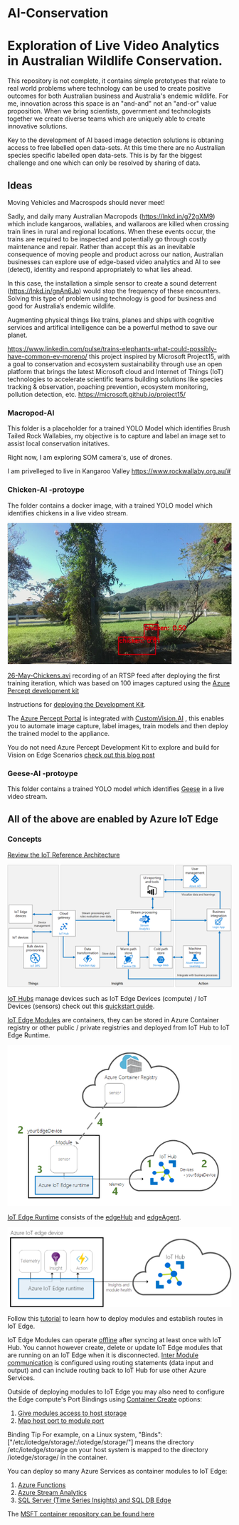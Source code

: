 # AI-Conservation

<H1> Exploration of Live Video Analytics in Australian Wildlife Conservation.</H1>

This repository is not complete, it contains simple prototypes that relate to real world problems where technology can be used to create positive outcomes for both Australian business and Australia's endemic wildlife. For me, innovation across this space is an "and-and" not an "and-or" value proposition. When we bring scientists, government and technologists together we create diverse teams which are uniquely able to create innovative solutions.

Key to the development of AI based image detection solutions is obtaning access to free labelled open data-sets. At this time there are no Australian species specific labelled open data-sets. This is by far the biggest challenge and one which can only be resolved by sharing of data.


<H2> Ideas </H2>

Moving Vehicles and Macrospods should never meet!

Sadly, and daily many Australian Macropods (https://lnkd.in/g72gXM9) which include kangaroos, wallabies, and wallaroos are killed when crossing train lines in rural and regional locations. When these events occur, the trains are required to be inspected and potentially go through costly maintenance and repair. Rather than accept this as an inevitable consequence of moving people and product across our nation, Australian businesses can explore use of edge-based video analytics and AI to see (detect), identity and respond appropriately to what lies ahead.

In this case, the installation a simple sensor to create a sound deterrent (https://lnkd.in/gnAn6Jp) would stop the frequency of these encounters. Solving this type of problem using technology is good for business and good for Australia’s endemic wildlife.

Augmenting physical things like trains, planes and ships with cognitive services and artifical intelligence can be a powerful method to save our planet.


https://www.linkedin.com/pulse/trains-elephants-what-could-possibly-have-common-ev-moreno/ this project inspired by Microsoft Project15, with a goal to conservation and ecosystem sustainability through use an open platform that brings the latest Microsoft cloud and Internet of Things (IoT) technologies to accelerate scientific teams building solutions like species tracking & observation, poaching prevention, ecosystem monitoring, pollution detection, etc. https://microsoft.github.io/project15/

<H3> Macropod-AI </H3>
This folder is a placeholder for a trained YOLO Model which identifies Brush Tailed Rock Wallabies, my objective is to capture and label an image set to assist local conservation initatives. 

Right now, I am exploring SOM camera's, use of drones. 


I am privelleged to live in Kangaroo Valley https://www.rockwallaby.org.au/# 


<H3> Chicken-AI -protoype</H3>
 
The folder contains a docker image, with a trained YOLO model which identifies chickens in a live video stream. 

![chicken](Images/chickenai.png)

[26-May-Chickens.avi](26-May-Chickens.avi) recording of an RTSP feed after deploying the first training iteration, which was based on 100 images captured using the [Azure Percept development kit](https://azure.microsoft.com/en-au/pricing/details/azure-percept/#)

Instructions for [deploying the Development Kit](https://docs.microsoft.com/en-us/azure/azure-percept/quickstart-percept-dk-set-up#). 

The [Azure Percept Portal](https://ms.portal.azure.com/#blade/AzureEdgeDevices/Main/overview) is integrated with [CustomVision.AI](https://www.customvision.ai/) , this enables you to automate image capture, label images, train models and then deploy the trained model to the appliance.

You do not need Azure Percept Development Kit to explore and build for Vision on Edge Scenarios [check out this blog post](https://techcommunity.microsoft.com/t5/internet-of-things/bringing-your-vision-ai-project-at-the-edge-to-production-is-now/ba-p/2259359)


<H3> Geese-AI -protoype</H3>
 
This folder contains a trained YOLO model which identifies [Geese](Images/scomo.jpg) in a live video stream.


<H2> All of the above are enabled by Azure IoT Edge </H2>

<H3> Concepts </H3>

[Review the IoT Reference Architecture](https://docs.microsoft.com/en-us/azure/architecture/reference-architectures/iot)

![iotrefarch](Images/iotrefarch.png)

[IoT Hubs](https://docs.microsoft.com/en-us/azure/iot-hub/about-iot-hub) manage devices such as IoT Edge Devices (compute) / IoT Devices (sensors) check out this [quickstart guide](https://docs.microsoft.com/en-us/azure/iot-edge/quickstart-linux). 

[IoT Edge Modules](https://docs.microsoft.com/en-us/azure/iot-edge/iot-edge-modules) are containers, they can be stored in Azure Container registry or other public / private registries and deployed from IoT Hub to IoT Edge Runtime.

![Pipeline](Images/install-edge-full.png)
 
[IoT Edge Runtime](https://docs.microsoft.com/en-us/azure/iot-edge/iot-edge-runtime) consists of the [edgeHub](https://docs.microsoft.com/en-us/azure/iot-edge/iot-edge-runtime#iot-edge-hub) and [edgeAgent](https://docs.microsoft.com/en-us/azure/iot-edge/iot-edge-runtime#iot-edge-agent).

![install-edge-full](Images/pipeline.png)

Follow this [tutorial](https://docs.microsoft.com/en-us/azure/iot-edge/module-composition) to learn how to deploy modules and establish routes in IoT Edge.
 
IoT Edge Modules can operate [offline](https://docs.microsoft.com/en-us/azure/iot-edge/iot-edge-modules#offline-capabilities) after syncing at least once with IoT Hub. You cannot however create, delete or update IoT Edge modules that are running on an IoT Edge when it is disconnected. [Inter Module communication](https://docs.microsoft.com/en-us/azure/iot-edge/iot-edge-runtime#module-communication) is configured using routing statements (data input and output)  and can include routing back to IoT Hub for use other Azure Services.
 
Outside of deploying modules to IoT Edge you may also need to configure the Edge compute's Port Bindings using [Container Create](https://docs.microsoft.com/en-us/azure/iot-edge/how-to-use-create-options) options:
1.	[Give modules access to host storage](https://docs.microsoft.com/en-us/azure/iot-edge/how-to-access-host-storage-from-module)
2.	[Map host port to module port](https://docs.microsoft.com/en-us/azure/iot-edge/how-to-use-create-options#map-host-port-to-module-port)
 
Binding Tip
For example, on a Linux system, "Binds":["/etc/iotedge/storage/:/iotedge/storage/"] means the directory /etc/iotedge/storage on your host system is mapped to the directory /iotedge/storage/ in the container. 
 
You can deploy so many Azure Services as container modules to IoT Edge:
1. 	[Azure Functions](https://docs.microsoft.com/en-us/azure/iot-edge/tutorial-deploy-function)
2. 	[Azure Stream Analytics](https://docs.microsoft.com/en-us/azure/iot-edge/tutorial-deploy-stream-analytics)
3.	[SQL Server (Time Series Insights) and SQL DB Edge](https://docs.microsoft.com/en-us/azure/iot-edge/tutorial-store-data-sql-server)


The [MSFT container repository can be found here](https://github.com/microsoft/containerregistry/blob/master/docs/dockerhub-to-mcr-repo-mapping.md)
